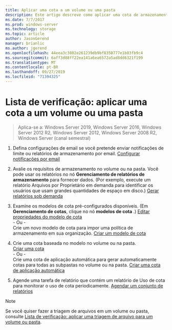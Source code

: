 ```yaml
---
title: Aplicar uma cota a um volume ou uma pasta
description: Este artigo descreve como aplicar uma cota de armazenamento a um volume ou uma pasta
ms.date: 7/7/2017
ms.prod: windows-server
ms.technology: storage
ms.topic: article
author: JasonGerend
manager: brianlic
ms.author: jgerend
ms.openlocfilehash: 44eea3c3802e261239db9bf8350777e1b83fb9c4
ms.sourcegitcommit: 6aff3d88ff22ea141a6ea6572a5ad8dd6321f199
ms.translationtype: MT
ms.contentlocale: pt-BR
ms.lasthandoff: 09/27/2019
ms.locfileid: "71394325"
---
```

# <a name="checklist-apply-a-quota-to-a-volume-or-folder"></a>Lista de verificação: aplicar uma cota a um volume ou uma pasta

> Aplica-se a: Windows Server 2019, Windows Server 2016, Windows Server 2012 R2, Windows Server 2012, Windows Server 2008 R2, Windows Server (canal semestral)

1. Defina configurações de email se você pretende enviar notificações de limite ou relatórios de armazenamento por email. [Configurar notificações por email](configure-email-notifications.md)

2. Avalie os requisitos de armazenamento no volume ou na pasta. Você pode usar os relatórios no nó **Gerenciamento de relatórios de armazenamento** para fornecer dados. (Por exemplo, execute um relatório Arquivos por Proprietário em demanda para identificar os usuários que usam grandes quantidades de espaço em disco.) [Gerar relatórios sob demanda](generate-reports-on-demand.md)

3. Examine os modelos de cota pré-configurados disponíveis. (Em **Gerenciamento de cotas**, clique no nó **modelos de cota** .) [Editar propriedades do modelo de cota](edit-quota-template-properties.md) 
<br />\- Ou - <br /> Crie um novo modelo de cota para impor uma política de armazenamento em sua organização. [Criar um modelo de cota](create-quota-template.md)

4. Crie uma cota baseada no modelo no volume ou na pasta.  
 [Criar uma cota](create-quota.md) <br /> \- Ou - <br /> Crie uma cota de aplicação automática para gerar automaticamente cotas para todas as subpastas no volume ou na pasta. [Criar uma cota de aplicação automática](create-auto-apply-quota.md)

6. Agende uma tarefa de relatório que contém um relatório de Uso de cota para monitorar o uso de cota periodicamente. [Agendar um conjunto de relatórios](schedule-set-of-reports.md)

> [!Note]
> Se você quiser fazer a triagem de arquivos em um volume ou pasta, consulte [Lista de verificação: aplicar uma triagem de arquivo para um volume ou pasta](checklist-apply-file-screen-to-volume-or-folder.md).











